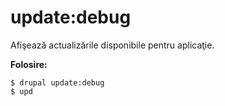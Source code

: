 # update:debug
Afişează actualizările disponibile pentru aplicaţie.

**Folosire:**
```
$ drupal update:debug
$ upd  
```
